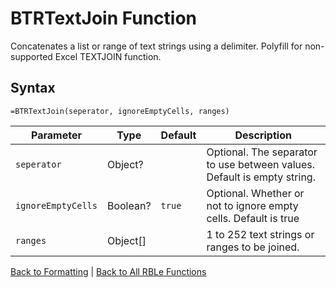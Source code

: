 # BTRTextJoin Function

Concatenates a list or range of text strings using a delimiter. Polyfill for non-supported Excel TEXTJOIN function.

## Syntax

```excel
=BTRTextJoin(seperator, ignoreEmptyCells, ranges)
```

Parameter | Type | Default | Description
---|---|---|---
`seperator` | Object? |  | Optional. The separator to use between values. Default is empty string.
`ignoreEmptyCells` | Boolean? | `true` | Optional. Whether or not to ignore empty cells.  Default is true
`ranges` | Object[] |  | 1 to 252 text strings or ranges to be joined.

[Back to Formatting](Readme.md) | [Back to All RBLe Functions](..\RBLe.md#function-documentation)